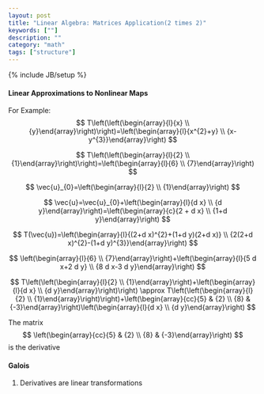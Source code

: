 ```yaml
---
layout: post
title: "Linear Algebra: Matrices Application(2 times 2)"
keywords: [""]
description: ""
category: "math"
tags: ["structure"]
---
```

{% include JB/setup %}

#### Linear Approximations to Nonlinear Maps
For Example: 
$$
T\left(\left(\begin{array}{l}{x} \\
{y}\end{array}\right)\right)=\left(\begin{array}{l}{x^{2}+y} \\
{x-y^{3}}\end{array}\right)
$$

$$
T\left(\left(\begin{array}{l}{2} \\
{1}\end{array}\right)\right)=\left(\begin{array}{l}{6} \\
{7}\end{array}\right)
$$


$$
\vec{u}_{0}=\left(\begin{array}{l}{2} \\ {1}\end{array}\right)
$$


$$
\vec{u}=\vec{u}_{0}+\left(\begin{array}{l}{d x} \\ {d
y}\end{array}\right)=\left(\begin{array}{c}{2 + d x} \\ {1+d
y}\end{array}\right)
$$

$$
T(\vec{u})=\left(\begin{array}{l}{(2+d x)^{2}+(1+d y)(2+d x)} \\ {2(2+d
x)^{2}-(1+d y)^{3}}\end{array}\right)
$$

$$
\left(\begin{array}{l}{6} \\ {7}\end{array}\right)+\left(\begin{array}{l}{5 d
x+2 d y} \\ {8 d x-3 d y}\end{array}\right)
$$

$$
T\left(\left(\begin{array}{l}{2} \\
{1}\end{array}\right)+\left(\begin{array}{l}{d x} \\ {d
y}\end{array}\right)\right) \approx T\left(\left(\begin{array}{l}{2} \\
{1}\end{array}\right)\right)+\left(\begin{array}{cc}{5} & {2} \\ {8} &
{-3}\end{array}\right)\left(\begin{array}{l}{d x} \\ {d y}\end{array}\right)
$$

The matrix 
$$
\left(\begin{array}{cc}{5} & {2} \\ {8} & {-3}\end{array}\right)
$$
is the derivative

#### Galois
1. Derivatives are linear transformations


